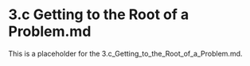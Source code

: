 # 3.c Getting to the Root of a Problem.md

This is a placeholder for the 3.c_Getting_to_the_Root_of_a_Problem.md.